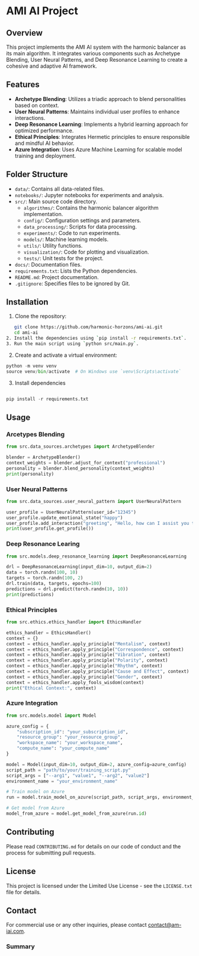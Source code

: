 # AMI AI Project

## Overview

This project implements the AMI AI system with the harmonic balancer as its main algorithm. It integrates various components such as Archetype Blending, User Neural Patterns, and Deep Resonance Learning to create a cohesive and adaptive AI framework.

## Features

- **Archetype Blending**: Utilizes a triadic approach to blend personalities based on context.
- **User Neural Patterns**: Maintains individual user profiles to enhance interactions.
- **Deep Resonance Learning**: Implements a hybrid learning approach for optimized performance.
- **Ethical Principles**: Integrates Hermetic principles to ensure responsible and mindful AI behavior.
- **Azure Integration**: Uses Azure Machine Learning for scalable model training and deployment.

## Folder Structure

- `data/`: Contains all data-related files.
- `notebooks/`: Jupyter notebooks for experiments and analysis.
- `src/`: Main source code directory.
  - `algorithms/`: Contains the harmonic balancer algorithm implementation.
  - `config/`: Configuration settings and parameters.
  - `data_processing/`: Scripts for data processing.
  - `experiments/`: Code to run experiments.
  - `models/`: Machine learning models.
  - `utils/`: Utility functions.
  - `visualization/`: Code for plotting and visualization.
  - `tests/`: Unit tests for the project.
- `docs/`: Documentation files.
- `requirements.txt`: Lists the Python dependencies.
- `README.md`: Project documentation.
- `.gitignore`: Specifies files to be ignored by Git.

## Installation

1. Clone the repository:

```sh
   git clone https://github.com/harmonic-horzons/ami-ai.git
   cd ami-ai
2. Install the dependencies using `pip install -r requirements.txt`.
3. Run the main script using `python src/main.py`.
```

2. Create and activate a virtual environment:

```python
python -m venv venv
source venv/bin/activate  # On Windows use `venv\Scripts\activate`
```

3. Install dependencies

```python

pip install -r requirements.txt

```

## Usage

### Arcetypes Blending

```python
from src.data_sources.archetypes import ArchetypeBlender

blender = ArchetypeBlender()
context_weights = blender.adjust_for_context("professional")
personality = blender.blend_personality(context_weights)
print(personality)
```

### User Neural Patterns

```python
from src.data_sources.user_neural_pattern import UserNeuralPattern

user_profile = UserNeuralPattern(user_id="12345")
user_profile.update_emotional_state("happy")
user_profile.add_interaction("greeting", "Hello, how can I assist you today?")
print(user_profile.get_profile())
```

### Deep Resonance Learing

```python
from src.models.deep_resonance_learning import DeepResonanceLearning

drl = DeepResonanceLearning(input_dim=10, output_dim=2)
data = torch.randn(100, 10)
targets = torch.randn(100, 2)
drl.train(data, targets, epochs=100)
predictions = drl.predict(torch.randn(10, 10))
print(predictions)
```

### Ethical Principles

```python
from src.ethics.ethics_handler import EthicsHandler

ethics_handler = EthicsHandler()
context = {}
context = ethics_handler.apply_principle("Mentalism", context)
context = ethics_handler.apply_principle("Correspondence", context)
context = ethics_handler.apply_principle("Vibration", context)
context = ethics_handler.apply_principle("Polarity", context)
context = ethics_handler.apply_principle("Rhythm", context)
context = ethics_handler.apply_principle("Cause and Effect", context)
context = ethics_handler.apply_principle("Gender", context)
context = ethics_handler.apply_fools_wisdom(context)
print("Ethical Context:", context)
```

### Azure Integration

```python
from src.models.model import Model

azure_config = {
    "subscription_id": "your_subscription_id",
    "resource_group": "your_resource_group",
    "workspace_name": "your_workspace_name",
    "compute_name": "your_compute_name"
}

model = Model(input_dim=10, output_dim=2, azure_config=azure_config)
script_path = "path/to/your/training_script.py"
script_args = ["--arg1", "value1", "--arg2", "value2"]
environment_name = "your_environment_name"

# Train model on Azure
run = model.train_model_on_azure(script_path, script_args, environment_name)

# Get model from Azure
model_from_azure = model.get_model_from_azure(run.id)
```

## Contributing

Please read `CONTRIBUTING.md` for details on our code of conduct and the process for submitting pull requests.

## License

This project is licensed under the Limited Use License - see the `LICENSE.txt` file for details.

## Contact

For commercial use or any other inquiries, please contact contact@am-iai.com.

### Summary
